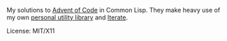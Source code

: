 My solutions to [Advent of Code](http://adventofcode.com/) in Common Lisp.  They
make heavy use of my own [personal utility
library](https://github.com/sjl/cl-losh) and
[Iterate](https://common-lisp.net/project/iterate/).

License: MIT/X11
